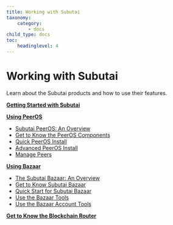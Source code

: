 ```yaml
---
title: Working with Subutai
taxonomy:
    category:
        - docs
child_type: docs
toc:
	headinglevel: 4
---
```


# Working with Subutai

Learn about the Subutai products and how to use their features.

**[Getting Started with Subutai](getting-started)**

**[Using PeerOS](using-peeros)**
  * [Subutai PeerOS: An Overview](using-peeros#peeros-overview)    
  * [Get to Know the PeerOS Components](using-peeros/peeros-components)    
  * [Quick PeerOS Install](using-peeros/peeros-quick-install)
  * [Advanced PeerOS Install](using-peeros/peeros-advanced-install)
  * [Manage Peers](using-peeros/manage-peers)

**[Using Bazaar](using-bazaar)**
  * [The Subutai Bazaar: An Overview](using-bazaar#bazaar-overview)
  * [Get to Know Subutai Bazaar](using-bazaar/get-to-know)
  * [Quick Start for Subutai Bazaar](using-bazaar/bazaar-quick-start)
  * [Use the Bazaar Tools](using-bazaar/using-bazaar-tools)
  * [Use the Bazaar Account Tools](using-bazaar/use-account-tools)

**[Get to Know the Blockchain Router](https://subutai.io/router.html)**

